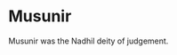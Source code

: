 # Musunir

<meta property="og:description" content="Musunir was the Nadhil deity of judgement.">

Musunir was the Nadhil deity of judgement.